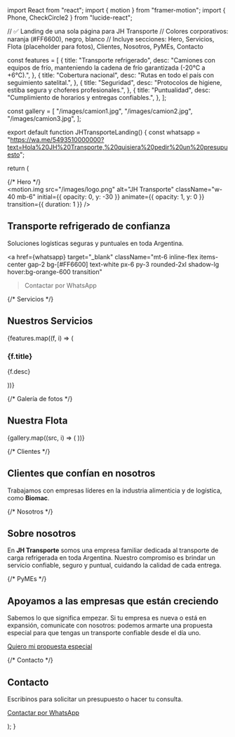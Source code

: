 import React from "react"; import { motion } from "framer-motion"; import { Phone, CheckCircle2 } from "lucide-react";

// ✅ Landing de una sola página para JH Transporte // Colores corporativos: naranja (#FF6600), negro, blanco // Incluye secciones: Hero, Servicios, Flota (placeholder para fotos), Clientes, Nosotros, PyMEs, Contacto

const features = [ { title: "Transporte refrigerado", desc: "Camiones con equipos de frío, manteniendo la cadena de frío garantizada (-20°C a +6°C).", }, { title: "Cobertura nacional", desc: "Rutas en todo el país con seguimiento satelital.", }, { title: "Seguridad", desc: "Protocolos de higiene, estiba segura y choferes profesionales.", }, { title: "Puntualidad", desc: "Cumplimiento de horarios y entregas confiables.", }, ];

const gallery = [ "/images/camion1.jpg", "/images/camion2.jpg", "/images/camion3.jpg", ];

export default function JHTransporteLanding() { const whatsapp = "https://wa.me/5493510000000?text=Hola%20JH%20Transporte,%20quisiera%20pedir%20un%20presupuesto";

return ( <div className="font-sans bg-white text-gray-900"> {/* Hero */} <section className="bg-black text-white min-h-screen flex flex-col justify-center items-center text-center p-6"> <motion.img src="/images/logo.png" alt="JH Transporte" className="w-40 mb-6" initial={{ opacity: 0, y: -30 }} animate={{ opacity: 1, y: 0 }} transition={{ duration: 1 }} /> <h1 className="text-4xl md:text-6xl font-bold text-[#FF6600]"> Transporte refrigerado de confianza </h1> <p className="mt-4 text-lg max-w-xl"> Soluciones logísticas seguras y puntuales en toda Argentina. </p> <a
href={whatsapp}
target="_blank"
className="mt-6 inline-flex items-center gap-2 bg-[#FF6600] text-white px-6 py-3 rounded-2xl shadow-lg hover:bg-orange-600 transition"
> <Phone /> Contactar por WhatsApp </a> </section>

{/* Servicios */}
  <section className="py-20 px-6 bg-gray-50">
    <h2 className="text-3xl font-bold text-center mb-12 text-[#FF6600]">
      Nuestros Servicios
    </h2>
    <div className="grid md:grid-cols-2 lg:grid-cols-4 gap-8 max-w-6xl mx-auto">
      {features.map((f, i) => (
        <motion.div
          key={i}
          className="bg-white rounded-2xl p-6 shadow-md border border-gray-200"
          initial={{ opacity: 0, y: 20 }}
          whileInView={{ opacity: 1, y: 0 }}
          transition={{ duration: 0.5, delay: i * 0.2 }}
        >
          <CheckCircle2 className="text-[#FF6600] mb-4" size={32} />
          <h3 className="font-bold text-xl mb-2">{f.title}</h3>
          <p className="text-gray-600">{f.desc}</p>
        </motion.div>
      ))}
    </div>
  </section>

  {/* Galería de fotos */}
  <section className="py-20 px-6">
    <h2 className="text-3xl font-bold text-center mb-12 text-[#FF6600]">
      Nuestra Flota
    </h2>
    <div className="grid md:grid-cols-3 gap-6 max-w-6xl mx-auto">
      {gallery.map((src, i) => (
        <motion.img
          key={i}
          src={src}
          alt={`Camión ${i + 1}`}
          className="rounded-2xl shadow-md border border-gray-200 object-cover w-full h-64"
          initial={{ opacity: 0 }}
          whileInView={{ opacity: 1 }}
          transition={{ duration: 0.6, delay: i * 0.2 }}
        />
      ))}
    </div>
  </section>

  {/* Clientes */}
  <section className="py-20 px-6 bg-gray-50">
    <h2 className="text-3xl font-bold text-center mb-12 text-[#FF6600]">
      Clientes que confían en nosotros
    </h2>
    <p className="text-center max-w-2xl mx-auto text-gray-700">
      Trabajamos con empresas líderes en la industria alimenticia y de logística, como <strong>Biomac</strong>.
    </p>
  </section>

  {/* Nosotros */}
  <section className="py-20 px-6">
    <h2 className="text-3xl font-bold text-center mb-12 text-[#FF6600]">
      Sobre nosotros
    </h2>
    <div className="max-w-4xl mx-auto text-center text-gray-700">
      <p>
        En <strong>JH Transporte</strong> somos una empresa familiar dedicada al transporte de carga refrigerada en toda Argentina. Nuestro compromiso es brindar un servicio confiable, seguro y puntual, cuidando la calidad de cada entrega.
      </p>
    </div>
  </section>

  {/* PyMEs */}
  <section className="py-20 px-6 bg-[#FF6600] text-white text-center">
    <h2 className="text-3xl font-bold mb-6">Apoyamos a las empresas que están creciendo</h2>
    <p className="max-w-3xl mx-auto mb-6">
      Sabemos lo que significa empezar. Si tu empresa es nueva o está en expansión, comunicate con nosotros:
      podemos armarte una propuesta especial para que tengas un transporte confiable desde el día uno.
    </p>
    <a
      href={whatsapp}
      target="_blank"
      className="inline-flex items-center gap-2 bg-white text-[#FF6600] px-6 py-3 rounded-2xl shadow-lg hover:bg-gray-100 transition"
    >
      <Phone /> Quiero mi propuesta especial
    </a>
  </section>

  {/* Contacto */}
  <section className="py-20 px-6 bg-black text-white text-center">
    <h2 className="text-3xl font-bold mb-6 text-[#FF6600]">Contacto</h2>
    <p className="mb-6">Escribinos para solicitar un presupuesto o hacer tu consulta.</p>
    <a
      href={whatsapp}
      target="_blank"
      className="inline-flex items-center gap-2 bg-[#FF6600] text-white px-6 py-3 rounded-2xl shadow-lg hover:bg-orange-600 transition"
    >
      <Phone /> Contactar por WhatsApp
    </a>
  </section>
</div>

); }

